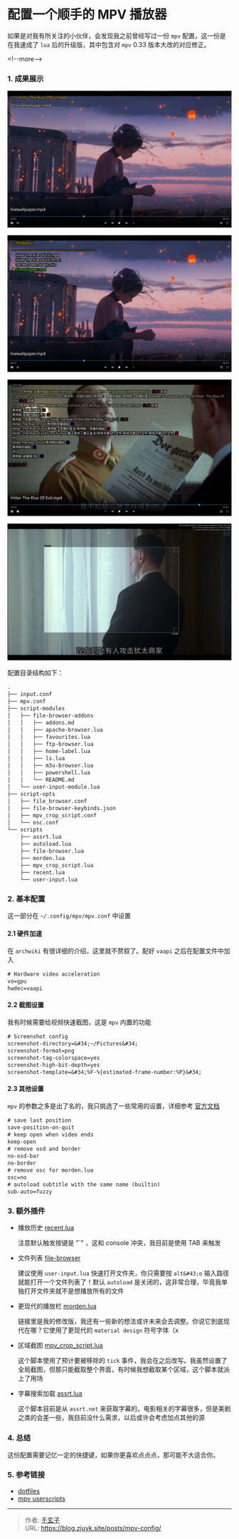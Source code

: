 # 配置一个顺手的 MPV 播放器


如果是对我有所关注的小伙伴，会发现我之前曾经写过一份 `mpv` 配置，这一份是在我速成了 `lua` 后的升级版，其中包含对 `mpv` 0.33 版本大改的对应修正。

&lt;!--more--&gt;


### 1. 成果展示

![recent](./history.png)

![file browser](./file-browser.png)

![subtitle](./subtitle.png)

![crop](./crop.png)

配置目录结构如下：

```
.
├── input.conf
├── mpv.conf
├── script-modules
│   ├── file-browser-addons
│   │   ├── addons.md
│   │   ├── apache-browser.lua
│   │   ├── favourites.lua
│   │   ├── ftp-browser.lua
│   │   ├── home-label.lua
│   │   ├── ls.lua
│   │   ├── m3u-browser.lua
│   │   ├── powershell.lua
│   │   └── README.md
│   └── user-input-module.lua
├── script-opts
│   ├── file_browser.conf
│   ├── file-browser-keybinds.json
│   ├── mpv_crop_script.conf
│   └── osc.conf
└── scripts
    ├── assrt.lua
    ├── autoload.lua
    ├── file-browser.lua
    ├── morden.lua
    ├── mpv_crop_script.lua
    ├── recent.lua
    └── user-input.lua
```

### 2. 基本配置

这一部分在 `~/.config/mpv/mpv.conf` 中设置

#### 2.1 硬件加速

在 `archwiki` 有很详细的介绍，这里就不赘叙了。配好 `vaapi` 之后在配置文件中加入

```
# Hardware video acceleration
vo=gpu
hwdec=vaapi
```

#### 2.2 截图设置

我有时候需要给视频快速截图，这是 `mpv` 内置的功能

```
# Screenshot config
screenshot-directory=&#34;~/Pictures&#34;
screenshot-format=png
screenshot-tag-colorspace=yes
screenshot-high-bit-depth=yes
screenshot-template=&#34;%F-%{estimated-frame-number:%P}&#34;
```

#### 2.3 其他设置

`mpv` 的参数之多是出了名的，我只挑选了一些常用的设置，详细参考 [官方文档](https://mpv.io/manual/stable/)

```
# save last position
save-position-on-quit
# keep open when video ends
keep-open
# remove osd and border 
no-osd-bar
no-border
# remove osc for morden.lua
osc=no
# autoload subtitle with the same name (builtin)
sub-auto=fuzzy
```

### 3. 额外插件

- 播放历史 [recent.lua](https://github.com/hacel/recent)

  注意默认触发按键是 &#34;`&#34; ，这和 console 冲突，我目前是使用 TAB 来触发

- 文件列表 [file-browser](https://github.com/CogentRedTester/mpv-file-browser)

  建议使用 `user-input.lua` 快速打开文件夹，你只需要按 `alt&#43;o` 输入路径就能打开一个文件列表了！默认 `autoload` 是关闭的，这非常合理，毕竟我单独打开文件夹就不是想播放所有的文件

- 更现代的播放栏 [morden.lua](https://github.com/zjuyk/mpv-osc-morden)

  链接里是我的修改版，我还有一些新的想法或许未来会去调整。你说它到底现代在哪？它使用了更现代的 `material design` 符号字体（x

- 区域截图 [mpv_crop_script.lua](https://github.com/TheAMM/mpv_crop_script)

  这个脚本使用了预计要被移除的 `tick` 事件，我会在之后改写。我虽然设置了全局截图，但那只能截取整个界面，有时候我想截取某个区域，这个脚本就派上了用场

- 字幕搜索加载 [assrt.lua](https://github.com/AssrtOSS/mpv-assrt)

  这个脚本目前是从 `assrt.net` 来获取字幕的，电影相关的字幕很多，但是美剧之类的会差一些，我目前没什么需求，以后或许会考虑加点其他的源

### 4. 总结

这份配置需要记忆一定的快捷键，如果你更喜欢点点点，那可能不大适合你。

### 5. 参考链接

- [dotfiles](https://github.com/zjuyk/dotfiles)
- [mpv userscripts](https://github.com/mpv-player/mpv/wiki/User-Scripts)



---

> 作者: [千玄子](https://zjuyk.site)  
> URL: https://blog.zjuyk.site/posts/mpv-config/  

